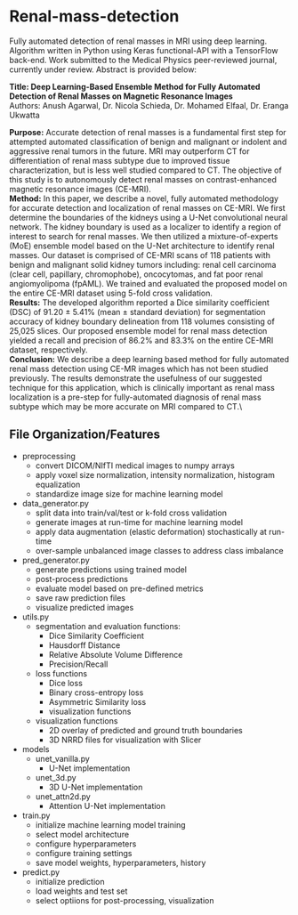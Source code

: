 # Renal-mass-detection
Fully automated detection of renal masses in MRI using deep learning. Algorithm written in Python using Keras functional-API with a TensorFlow back-end. Work submitted to the Medical Physics peer-reviewed journal, currently under review. Abstract is provided below:

**Title: Deep Learning-Based Ensemble Method for Fully Automated Detection of Renal Masses on Magnetic Resonance Images**\
Authors: Anush Agarwal, Dr. Nicola Schieda, Dr. Mohamed Elfaal, Dr. Eranga Ukwatta

**Purpose:** Accurate detection of renal masses is a fundamental first step for attempted automated classification of benign and malignant or indolent and aggressive renal tumors in the future. MRI may outperform CT for differentiation of renal mass subtype due to improved tissue characterization, but is less well studied compared to CT. The objective of this study is to autonomously detect renal masses on contrast-enhanced magnetic resonance images (CE-MRI).\
**Method:** In this paper, we describe a novel, fully automated methodology for accurate detection and localization of renal masses on CE-MRI. We first determine the boundaries of the kidneys using a U-Net convolutional neural network. The kidney boundary is used as a localizer to identify a region of interest to search for renal masses. We then utilized a mixture-of-experts (MoE) ensemble model based on the U-Net architecture to identify renal masses. Our dataset is comprised of CE-MRI scans of 118 patients with benign and malignant solid kidney tumors including: renal cell carcinoma (clear cell, papillary, chromophobe), oncocytomas, and fat poor renal angiomyolipoma (fpAML). We trained and evaluated the proposed model on the entire CE-MRI dataset using 5-fold cross validation.\
**Results:** The developed algorithm reported a Dice similarity coefficient (DSC) of 91.20 ± 5.41% (mean ± standard deviation) for segmentation accuracy of kidney boundary delineation from 118 volumes consisting of 25,025 slices. Our proposed ensemble model for renal mass detection yielded a recall and precision of 86.2% and 83.3% on the entire CE-MRI dataset, respectively.\
**Conclusion:** We describe a deep learning based method for fully automated renal mass detection using CE-MR images which has not been studied previously. The results demonstrate the usefulness of our suggested technique for this application, which is clinically important as renal mass localization is a pre-step for fully-automated diagnosis of renal mass subtype which may be more accurate on MRI compared to CT.\

## File Organization/Features

* preprocessing
	* convert DICOM/NIfTI medical images to numpy arrays
	* apply voxel size normalization, intensity normalization, histogram equalization
	* standardize image size for machine learning model
* data_generator.py
	* split data into train/val/test or k-fold cross validation
	* generate images at run-time for machine learning model
	* apply data augmentation (elastic deformation) stochastically at run-time
	* over-sample unbalanced image classes to address class imbalance
* pred_generator.py
	* generate predictions using trained model
	* post-process predictions
	* evaluate model based on pre-defined metrics
	* save raw prediction files
	* visualize predicted images
* utils.py
	* segmentation and evaluation functions:
		* Dice Similarity Coefficient
		* Hausdorff Distance
		* Relative Absolute Volume Difference
		* Precision/Recall
	* loss functions
		* Dice loss
		* Binary cross-entropy loss
		* Asymmetric Similarity loss
		* visualization functions
	* visualization functions
		* 2D overlay of predicted and ground truth boundaries
		* 3D NRRD files for visualization with Slicer
* models
	* unet_vanilla.py
		* U-Net implementation
	* unet_3d.py
		* 3D U-Net implementation
	* unet_attn2d.py
		* Attention U-Net implementation
* train.py
	* initialize machine learning model training
	* select model architecture
	* configure hyperparameters
	* configure training settings
	* save model weights, hyperparameters, history
* predict.py
	* initialize prediction
	* load weights and test set
	* select optiions for post-processing, visualization
